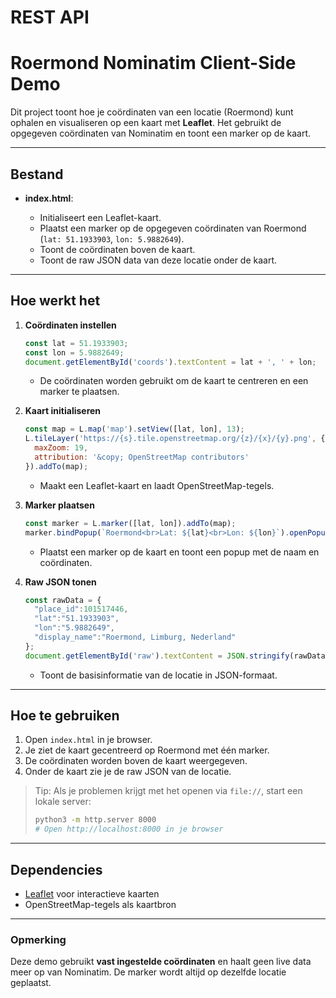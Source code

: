 # REST API
# Roermond Nominatim Client-Side Demo

Dit project toont hoe je coördinaten van een locatie (Roermond) kunt ophalen en visualiseren op een kaart met **Leaflet**. Het gebruikt de opgegeven coördinaten van Nominatim en toont een marker op de kaart.

---

## Bestand

* **index.html**:

  * Initialiseert een Leaflet-kaart.
  * Plaatst een marker op de opgegeven coördinaten van Roermond (`lat: 51.1933903`, `lon: 5.9882649`).
  * Toont de coördinaten boven de kaart.
  * Toont de raw JSON data van deze locatie onder de kaart.

---

## Hoe werkt het

1. **Coördinaten instellen**

   ```js
   const lat = 51.1933903;
   const lon = 5.9882649;
   document.getElementById('coords').textContent = lat + ', ' + lon;
   ```

   * De coördinaten worden gebruikt om de kaart te centreren en een marker te plaatsen.

2. **Kaart initialiseren**

   ```js
   const map = L.map('map').setView([lat, lon], 13);
   L.tileLayer('https://{s}.tile.openstreetmap.org/{z}/{x}/{y}.png', {
     maxZoom: 19,
     attribution: '&copy; OpenStreetMap contributors'
   }).addTo(map);
   ```

   * Maakt een Leaflet-kaart en laadt OpenStreetMap-tegels.

3. **Marker plaatsen**

   ```js
   const marker = L.marker([lat, lon]).addTo(map);
   marker.bindPopup(`Roermond<br>Lat: ${lat}<br>Lon: ${lon}`).openPopup();
   ```

   * Plaatst een marker op de kaart en toont een popup met de naam en coördinaten.

4. **Raw JSON tonen**

   ```js
   const rawData = {
     "place_id":101517446,
     "lat":"51.1933903",
     "lon":"5.9882649",
     "display_name":"Roermond, Limburg, Nederland"
   };
   document.getElementById('raw').textContent = JSON.stringify(rawData, null, 2);
   ```

   * Toont de basisinformatie van de locatie in JSON-formaat.

---

## Hoe te gebruiken

1. Open `index.html` in je browser.
2. Je ziet de kaart gecentreerd op Roermond met één marker.
3. De coördinaten worden boven de kaart weergegeven.
4. Onder de kaart zie je de raw JSON van de locatie.

> Tip: Als je problemen krijgt met het openen via `file://`, start een lokale server:
>
> ```bash
> python3 -m http.server 8000
> # Open http://localhost:8000 in je browser
> ```

---

## Dependencies

* [Leaflet](https://leafletjs.com/) voor interactieve kaarten
* OpenStreetMap-tegels als kaartbron

---

### Opmerking

Deze demo gebruikt **vast ingestelde coördinaten** en haalt geen live data meer op van Nominatim. De marker wordt altijd op dezelfde locatie geplaatst.
